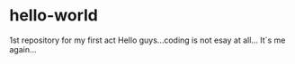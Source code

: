 # hello-world
1st repository for my first act
Hello guys...coding is not esay at all...
It´s me again...
